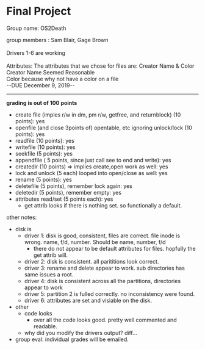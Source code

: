 # Final Project

Group name: OS2Death

group members : Sam Blair, Gage Brown
<br><br>Drivers 1-6 are working<br><br>
Attributes: The attributes that we chose for files are: Creator Name & Color <br>
Creator Name Seemed Reasonable <br>
Color because why not have a color on a file <br>
--DUE December 9, 2019--


---

**grading is out of 100 points** 
* create file (imples r/w in dm, pm r/w, getfree, and returnblock) (10 points):   yes
* openfile (and close 3points of) opentable, etc ignoring unlock/lock (10 points): yes
* readfile (10 points): yes
* writefile (10 points): yes
* seekfile (5 points): yes
* appendfile ( 5 points, since just call see to end and write): yes
* createdir (10 points) => implies create,open work as well: yes
* lock and unlock (5 each)  looped into open/close as well: yes
* rename (5 points): yes
* deletefile (5 points), remember lock again: yes
* deletedir (5 points), remember empty: yes
* attributes read/set (5 points each): yes
   * get attrib looks if there is nothing set.  so functionally a default.

other notes:
  * disk is
    * driver 1: disk is good, consistent, files are correct.  file inode is wrong.  name, f/d, number.  Should be name, number, f/d 
      * there do not appear to be default attributes for files.  hopfully the get attrib will.
    * driver 2: disk is consistent.  all parititions look correct.
    * driver 3: rename and delete appear to work.  sub directories has same issues a root.
    * driver 4: disk is consistent across all the partitions, directories appear to work
    * driver 5: partition 2 is fulled correctly.  no inconsistency were found.
    * driver 6: attributes are set and visiable on the disk.  
  * other
    * code looks
      * over all the code looks good.  pretty well commented and readable.  
    * why did you modify the drivers output?  diff...
  * group eval:  individual grades will be emailed.

